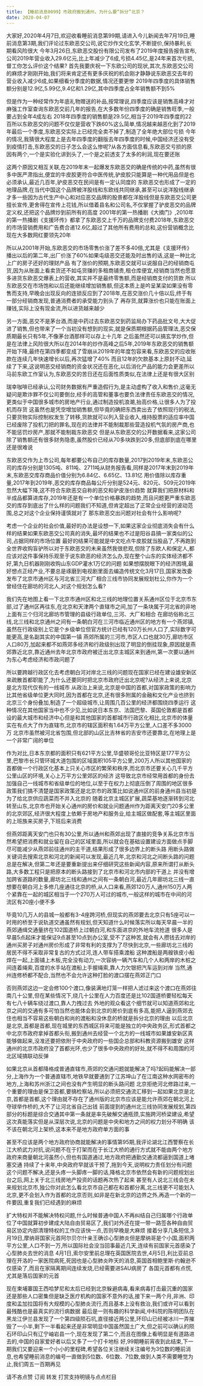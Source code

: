```yaml
---
title: 【睡前消息0099】市政府搬到通州，为什么要“拆分”北京？
date: 2020-04-07
---
```


大家好,2020年4月7日,欢迎收看睡前消息第99期,请进入今儿新闻去年7月19日,睡前消息第3期,我们评论过东欧恶交公司,说它炒作文化玄学,不断提价,保持暴利,长期看风险很大
今年3月26日,东欧恶交股份有限公司发布了2019年度报告报告宣布,公司2019年营业收入29.6亿元,比上年减少了6成,亏损4.45亿,是24年来首次亏损,督工你怎么评价这个结果?
首先我要庆祝一下东欧公司的现状,其次,东欧恶交公司的麻烦才刚刚开始,我们将来肯定还有更多庆祝的机会刚才静静说东欧恶交去年的营业收入减少6成,如果细看分季度的数据,情况还要更惨
2019年四季度的具体销售额分别是12.9亿,5.99亿,9.4亿和1.29亿,其中四季度占全年销售额不到5%

但是作为一种经常作为年底礼物赠送的补品,按常理说,四季度应该是销售高峰才对麻强工作室查询东欧恶交前几年的报告,在大多数年份四季度的确是销售旺季,一般要占到全年4成左右
2018年四季度的销售额是29.5亿,相当于2019年四季度的22百所以东欧恶交的问题不仅仅是营收下跌60%这么简单,情况越来越恶化到了2019年最后一个季度,东欧恶交实际上已经完全卖不掉了,制造了全年绝大部位亏损
今年的情况,我猜很大程度上是去年四季度的翻版去年四季度的时候,中国经济还没有受到疫情打击,东欧恶交的日子怎么会这么惨呢?从各方面信息看,东欧恶交亏损的原因有两个,一个是实验化讲到头了,一个是之前透支了太多的利润,现在要还账

这两个原因又相互关联,在2019年末一起爆发东欧恶交的确是传统的中药,虽然有很多中医严肃指出,便宜的牛皮胶更符合中医传统,驴皮胶只能算是一种代用品但是也必须承认,最近几百年,驴皮恶交在民间是有一定认同度的
东欧恶交也形成了一定的地理品牌,在当代中国这个品牌被洋股线和东欧线共同继承,甚至可以说洋股线继承才多一些因为古代生产中心和对应恶交品牌的股景都在洋股线但是东欧恶交公司更擅长宣传,更舍得在宣传上花钱,所以借着县名和公司名,不仅掌握了驴皮恶交的品牌定义权,还把这个品牌炒到前所有的高度
2001年的第一热播剧《大摘门》,2010年的第一热播剧《支援环传》都拿了东欧恶交上千万的品牌支付费2018年,东欧恶交的市场营销费用和广告费合递12.6亿,超过了其他所有费用的总和,这份营销概念比现在大多数网红要领先20年

所以从2001年开始,东欧恶交的市场零售价涨了差不多40倍,尤其是《支援环传》播出以后的第二年,出厂价涨了60%如果屯级恶交还能及时出售的话,这是一种比北上广的房子还好的理财产品
有了涨价的预期,东欧恶交就可以说服自己的经销商屯货,因为从账面上看卖货还不如屯货赚的多租商铺贵,租仓库便宜,经销商当然也愿意多进货东欧恶交爆表上的营收,其实并不是最终零售额,而是经销商支付的货款
所以东欧恶交在市场饱和以后还能继续增加销售额,但这本质上是吟呈某梁如果没有零售而支持,早晚会出现反向的连锁反应到了2018年,在恶交涨价几十倍以后,终于有一部分经销商发现,普通消费者的承受能力到头了
再存货,就算涨价也只能在账面上赚钱,实际上没有现金流,所以进货越来越少

另一方面,恶交不是茅台酒,而是中药过去东欧恶交到药监局办下药品批文号,大大促进了销售,但也带来了一个当初没有想到的现实,就是保质期根据药品管理法,恶交保质期最长只有5年,不像茅台酒那样可以存上十几年
之后虽然还可以搞玄学炒作,但是在法律上风险很大所以在2014年的炒作高峰之后5年,2019年东欧恶交的销售额开始下降,最终在第四季都变成了雪崩从2019年的年度包容来看,东欧恶交的应收账款在连续几年快速增长以后,再次猛增了40%
而且12年的欠款基本上原封不动,延续了下来,这说明恶交经销商的资金状况还在恶化,以后消化产品的能力会更差所以马前东欧工作室认为,东欧恶交的苦日还在后面性质类似,在法律上还是有很大区别

瑞幸咖啡已经承认,公司财务数据有严重造假行为,是主动虚构了收入和售价,这毫无疑问是欺诈罪不仅公司要倒台,经手的高管和董事也要负法律责任东欧恶交的情况,更类似于中国很多城市的房地产行业,通过制造投机浪潮,抬高价格,让很多人为了投机而存货
这虽然也是凭空增加销售额,但毕竟的确把东西卖出去了依照现行的税法,只要货物实际控制权发生了转移,货款就可以列入营业收入,维持股票的适应率中国已经废除了投机刀把的罪名,现在的法律并不能制裁那些营造投机气氛的房产商,也不能惩罚炒房产,那就不能制裁东欧恶交
但是从东欧恶交的公开数据看来,这家公司除了销售额还有很多财务隐患,虽然股价已经从70多块跌到20多,但底部到底在哪里还是很难说

东欧恶交作为上市公司,每年都要公布自己的库存数量,2017到2019年末,东欧恶公司的库存分别是1305吨、811吨、2711吨从财务报告看,同样是2017年末到2019年末,东欧恶交库存商品价值分别为6.84亿、6.65亿、13.81亿
用价值除以库存重量,2017年到2019年,恶交的库存商品每公斤分别是524元、820元、509元2019年忽然大幅下降,这不符合东欧恶交自称的恶交和驴皮涨价趋势
就算我们把原材料和半成品都算进库存,2019年还是有一个单位价格暴跌的趋势,而且问题更严重东欧恶交的库存到底出了什么样的问题我们不知道,但肯定超出了正常企业经营的波动范围,总之对这个企业保持谨慎就对了
那东欧恶交出问题对社会有什么影响呢?

考虑一个企业的社会价值,最好的办法是设想一下,如果这家企业彻底消失会有什么样的结果如果东欧恶交公司真的消失,最坏的结果也不过是阳谷县搞一家类似的公司,占据同样的市场位置
最好的结果可能就是中文吃点牛皮胶就当股品了,不再跑到全世界收购盲驴所以对于东欧恶交的未来虽然我很悲观,但除了东欧人和保定人,都应该对这件事保持乐观至于说东欧恶的经济怎么办,现在整个山东的实体经济都不好,第九日机器刚刚收购山东GDP灌水1万亿的问题
如果想摆脱眼下的经济困境,最好想点正经产业,不要总是琢磨到电视剧里面去编造传统文化3月17日,国家发改委发布了北京市通州区与河北省三河大厂相合三线市协同发展规划杜公,你作为一个曾经住在廊坊的河北人,对这个规划怎么看?

我们先在地图上看一下北京市通州区和北三线的地理位置关系通州区位于北京市东部,过了通州区再往东,在北京和天津两个直辖市之间,加了一条块属于河北省的非地上面有三个归河北廊坊市管理的县级行政单位,三河、大厂和相合
在廊坊俗称北三线,北三线和北京通州之间有一条朝白河在三河市临近通州区的地方有一个燕郊镇,虽然在行政级别上它是个乡级单位但官方统计已经有120万长州人口了,实际数字可能更高,是名副其实的中国第一镇
燕郊所属的三河市,市区人口也就30万,廊坊市区人口80万,加起来都不如燕郊多经济和行政级别出现了明显的倒挂现象,原因就是燕郊靠近北京,靠近通州去年北京市政府被迁出北京主城区来到通州,第一次要以通州为东心考虑经济和市政问题了

所以要跨越行政区化去考虑朝白河对岸北三线的问题现在国家已经在建设雄安新区来疏散首都职能了,为什么还要同时把北京市政府迁出北京呢?从经济上来说,北京是北方现代仅有的一线城市
从政治上来说,北京是中国的首都,对国家政策的影响力比其他省级单位更大同时,因为首都在北京,还有很多附属的金融和文化产业也挤到北京三个身份叠加,制造了一个超级城市,让周围几百公里的经济都围绕四季运行
这种情况在其他国家当中也不少见,比如说日本东京、法国巴黎、英国伦敦都是首都设的最大城市和经济中心但是和其他国家的首都城市行政区化相比,北京市的体量实在有点大了作为直辖市,北京市的辖区面积有1.64万平方公里,人口差不多3000万
北京市虽然被河北省包围,但北部的山区比吉林省的吉安市还要靠北,在地理上是一个非常广阔的单位

作为对比,日本东京都的面积只有621平方公里,华盛顿哥伦比亚特区是177平方公里,巴黎市长只管环城大道包围的区域面积105平方公里,200万人所以其他国家的首都做一个行政区化基本上只关心市区的繁荣和秩序,而北京市还要关心几千平方公里山区的环境,关心上万平方公里郊区的经济
这导致北京市经常用首都的身份去加强自己一线城市和省级单位的地位,以至于在权力上彻底压倒了周围的地区很多政策我们搞不清楚是国家政策还是北京市的政策比如说通州区的前身通州县当初是为了给北京供应蔬菜而不并入北京的
随着北京主城区扩展,蔬菜基地逐渐转到河北转至山东,北京市也开始关心通州的房价和就业问题通州作为距离天安门20多公里的北京郊区,经济很大程度上依赖于房地产和服务业,给主城区做配套,等主城区里面的上班族来买房子,下班后来消费

但燕郊距离天安门也只有30公里,所以通州和燕郊出现了直接的竞争关系北京市当然希望把消费和就业留在自己的区域里面,所以就会在基础设置建设方面做点手脚尽可能减少从燕郊前往通州的主干道,结果形成了很多边界上的断头路
用断头路做关键词去搜索北京和河北的新闻可以发现,最近几年,北京和河北之间断头路的问题总是在解决,但第二年还是要重新提出来仔细研究这些新闻内容,原来所谓打从断头路,大多数工程只是把原本的断头路接到了北京市和河北市内部的干道上
并没有增加跨省道路的数量,廊坊北三线和通州之间有一条朝白河,最近几年廊坊北三线一直想要在朝白河上多修几座通往北京的桥,从人口来看,燕郊120万人,通州150万人两个紧靠在一起的城区相当于一个270万人可过的城市,一般这样的城市在中间的河流区有20座小便不多

毕竟10几万人的县城一般都有3-4座跨河桥,但现实的燕郊要去北京只有5座可以一时用的桥至于说轨道交通虽然有规划,但天知道什么时候落实所以每天早晨一半的燕郊通缉交通量挤在102国道桥上过朝白河,和东面进京的外地车流抢道
很多人是早晨5点起床才能保证9点甚至10点到办公室,受不了这种苦,就会有人攒钱去对岸的通州买房子对通州房价形成了非常有利的支撑为了尽快到北京,一些廊坊北三线的居民不得不采取非常复古的方式过河,连人带车搭乘渡船
这种渡船是两艘铁皮小船焊在一起,上面铺上木板,完全没有动力,一次容纳一辆汽车和几个人和两岸的木桩之间连着绳索,百度的水手站在渡船上手握绳索,靠人力欠银把汽车运到对岸
当然,通州连修桥都不配合,当然也不会允许这种打脸的渡口摆在燕郊正门口

否则燕郊这边一定会修100个渡口,像装满地灯笼一样把人滤过来这个渡口在燕郊往南几十公里,但在某些情况下,绕几十公里在人力百度还是比102国道桥要轻松每天有七八十辆车绕过渡口,靠人力拽过去
外地的观众看这个细节就可以知道燕郊和北京之间的交通有多可怕当然也能体会到北京的房价到底有多高,能把人逼到燕郊去住也相当不容易这些朝白和尚的渡船和没休息的桥就是拆分北京的理由
以后北京是北京,首都是首都,现在城里的东西城区将来可能是独立的中央政务区,形式首都之中北京市政府拿掉首都头衔,搬到通州去经营一个北方的一线城市如果雄安新区真能够做起来,没准还要把依附于中央政府的一些国企总部和科教资源搬到雄安
这样通州的北京市政府没了首都光环,也少了很多中央政府的好处,就不得不和周围的河北区域搞联动反弹

如果北京从首都降格成普通直辖市,燕郊的交通问题就能解决了吗?起码能解决一部分,上海作为一个普通直辖市,地铁早就要通到了江苏坤山了在江南这种水网密布的地方,上海和苏州浙江之间也没有产生明显的断头路问题
北京拒绝河北修路过来,一个重要的理由是保卫首都,要搞检察站,所以必须把交通流汇移到一起如果北京是北京,首都是首都,这个理由就不存在了通州版的北京市应该是能允许燕郊在朝北河上夺球举作桥的,大不了让河北省自己出钱
前面提到的通州北三线协同发展规划,第四部分的标题是综合交通其中第一条就是率先破解交通瓶颈,实施跨河桥梁建设,希望这次真能落实但是从深层次说,北京的问题是中央和地方之间的权力划分不明确
该不该在朝北河上架桥,这本来不是地方政府单方面的事

甚至不应该是两个地方政府协商就能解决的事情第95期,我评论湖北江西警察在长江大桥武力对抗,说问题不在于打架而在于长江大桥的通行方式就不能由两个地方政府来商量朝北河虽然小,但也有国道通过,地方政府把通勤交通流都逼到国道上堵塞交通
持续了十来年,中央政府早就该干预了,拖到今天,说明权力责任划分有问题这个问题不解决,还是头疼一头脚疼一脚的话,降格北京市依然会有新的问题规划出台之后,网上关于北三线房地产投资的话题再次热了起来
甚至有人说北三线会在未来规划北京市,独公你对此怎么看北京市自己都在和首都分离,北三线更不可能划入北京,更不会划入作为首都的北京否则,如非是在新北京的边界之外,再造一个新的一件要因,重复我们已经遇到的麻烦

扩大特权并不能解决特权问题,什么时候普通中国人不再纠结自己归属哪个行政单位了中国就算初步建成大陆自由贸易区了,我们对外还在提一带一路签各种自由贸易区协定内部清理特权的工作应该快一点,否则早晚是大麻烦
接着分享几条短信,3月19日,摩纳哥国家元首阿尔贝尔什亲王确诊心型肺炎但是摩纳哥是个小国,面积两平方公里,人口不到一万,所以国际社会没当回事最近几天,连续有前国家元首感染了心型肺炎去世的消息
4月1日,索尔安里前总理在英国医院去世,4月5日,利比亚前总理在开洛的一家医院病死,死因也是心型肺炎昨天的消息,英国首相鲍里斯·约翰逊不仅感染了,而且在家隔离期间连续发烧,已经需要进SAU病房了
各国元首都有点慌,尤其是落后国家的元首

现在柬埔寨国王西哈梦尼和太后已经到北京躲避病毒,看来病毒打击最沉重的国家还是那些人口密集但是缺乏医疗机构的国家不意外的话,接下来一两个月,非洲、印度和孟加拉国将有大规模的心型肺炎流行,而且基本上没有救治,我们或许可以看到最残酷也是最真实的流行病数据
最后是一则有趣的科学新闻,中科院的陈明团队在黑龙江伊兰县发现了一个第四级陨石坑,直径接近两公里,环印山已经被冰川一弄摧毁了一小半,剩下一半看起来还是非常明显中国虽然国土广大,但之前可以确认的陨石环印山只有辽宁岫岩县一个,现在发现了第二个,而且在图像上看明显是有道路进去的,中国的自家爱好者以后又多了一个打卡地标
好,99期睡前宵夜到此结束,下一期我们又要迎来一个小小的里程碑,希望各位关注继续关注编号为3位数的睡前消息,也希望睡前消息的编号一直做到5位数、6位数、7位数,做到人类不需要睡觉为止,我们周五一百期再见

请不吝点赞 订阅 转发 打赏支持明镜与点点栏目